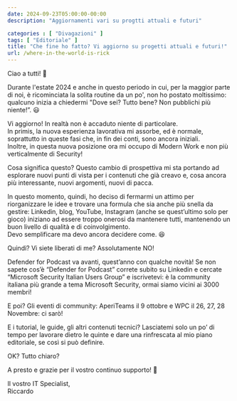 ```yaml
---
date: 2024-09-23T05:00:00-00:00
description: "Aggiornamenti vari su progtti attuali e futuri"

categories : [ "Divagazioni" ]
tags: [ "Editoriale" ]
title: "Che fine ho fatto? Vi aggiorno su progetti attuali e futuri!"
url: /where-in-the-world-is-rick
---
```

Ciao a tutti! 🌟

Durante l'estate 2024 e anche in questo periodo in cui, per la maggior parte di noi, è ricominciata la solita routine da un po', non ho postato moltissimo: qualcuno inizia a chiedermi "Dove sei? Tutto bene? Non pubblichi più niente!”. 😃

Vi aggiorno! In realtà non è accaduto niente di particolare.  
In primis, la nuova esperienza lavorativa mi assorbe, ed è normale, soprattutto in queste fasi che, in fin dei conti, sono ancora iniziali.  
Inoltre, in questa nuova posizione ora mi occupo di Modern Work e non più verticalmente di Security!

Cosa significa questo? Questo cambio di prospettiva mi sta portando ad esplorare nuovi punti di vista per i contenuti che già creavo e, cosa ancora più interessante, nuovi argomenti, nuovi di pacca. 

In questo momento, quindi, ho deciso di fermarmi un attimo per riorganizzare le idee e trovare una formula che sia anche più snella da gestire: Linkedin, blog, YouTube, Instagram (anche se quest’ultimo solo per gioco) iniziano ad essere troppo onerosi da mantenere tutti, mantenendo un buon livello di qualità e di coinvolgimento.  
Devo semplificare ma devo ancora decidere come. 😆

Quindi? Vi siete liberati di me? Assolutamente NO!  

Defender for Podcast va avanti, quest’anno con qualche novità! Se non sapete cos’è “Defender for Podcast” correte subito su Linkedin e cercate “Microsoft Security Italian Users Group” e iscrivetevi: è la community italiana più grande a tema Microsoft Security, ormai siamo vicini ai 3000 membri!

E poi? Gli eventi di community: AperiTeams il 9 ottobre e WPC il 26, 27, 28 Novembre: ci sarò!

E i tutorial, le guide, gli altri contenuti tecnici? Lasciatemi solo un po’ di tempo per lavorare dietro le quinte e dare una rinfrescata al mio piano editoriale, se così si può definire.

OK? Tutto chiaro?

A presto e grazie per il vostro continuo supporto! 🙌

Il vostro IT Specialist,  
Riccardo